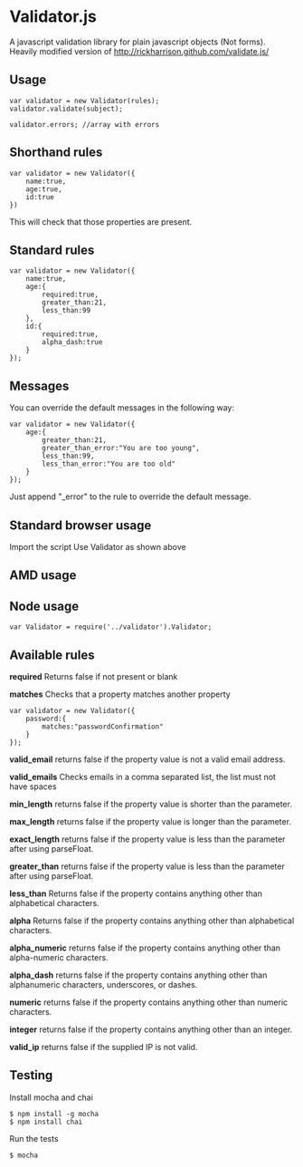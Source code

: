 Validator.js
============

A javascript validation library for plain javascript objects (Not forms). Heavily modified version of http://rickharrison.github.com/validate.js/

Usage
-----

	var validator = new Validator(rules);
	validator.validate(subject);

	validator.errors; //array with errors

Shorthand rules
---------------

	var validator = new Validator({
		name:true,
		age:true,
		id:true
	})

This will check that those properties are present.

Standard rules
--------------

	var validator = new Validator({
		name:true,
		age:{
			required:true,
			greater_than:21,
			less_than:99
		},
		id:{
			required:true,
			alpha_dash:true
		}
	});

Messages
--------

You can override the default messages in the following way:

	var validator = new Validator({
		age:{
			greater_than:21,
			greater_than_error:"You are too young",
			less_than:99,
			less_than_error:"You are too old"
		}
	});

Just append "_error" to the rule to override the default message.

Standard browser usage
----------------------

Import the script
Use Validator as shown above

AMD usage
---------

	

Node usage
----------

	var Validator = require('../validator').Validator;

Available rules
---------------

**required**
Returns false if not present or blank

**matches**
Checks that a property matches another property

	var validator = new Validator({
		password:{
			matches:"passwordConfirmation"
		}
	});

**valid_email**
returns false if the property value is not a valid email address.

**valid_emails**
Checks emails in a comma separated list, the list must not have spaces

**min_length**
returns false if the property value is shorter than the parameter.

**max_length**
returns false if the property value is longer than the parameter.

**exact_length**
returns false if the property value is less than the parameter after using parseFloat.

**greater_than**
returns false if the property value is less than the parameter after using parseFloat.

**less_than**
Returns false if the property contains anything other than alphabetical characters.

**alpha**
Returns false if the property contains anything other than alphabetical characters.

**alpha_numeric**
returns false if the property contains anything other than alpha-numeric characters.

**alpha_dash**
returns false if the property contains anything other than alphanumeric characters, underscores, or dashes.

**numeric**
returns false if the property contains anything other than numeric characters.

**integer**
returns false if the property contains anything other than an integer.

**valid_ip**
returns false if the supplied IP is not valid.


Testing
-------

Install mocha and chai

	$ npm install -g mocha
	$ npm install chai

Run the tests

	$ mocha
